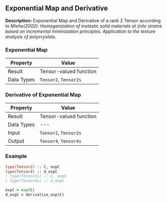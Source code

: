 ## Exponential Map and Derivative

**Description:** Exponential Map and Derivative of a rank 2 Tensor according to *Miehe(2002): Homogenization of inelastic solid materials at (nite strains based on incremental minimization principles. Application to the texture analysis of polycrystals*.

### Exponential Map

| Property   | Value                  |
| ---        | ---                    |
| Result     | Tensor-valued function |
| Data Types | `Tensor2`, `Tensor2s`  |

### Derivative of Exponential Map

| Property   | Value                  |
| ---        | ---                    |
| Result     | Tensor-valued function |
| Data Types | ---                    |
| Input      | `Tensor2`, `Tensor2s`  |
| Output     | `Tensor4`, `Tensor4s`  |

### Example

```fortran
type(Tensor2) :: C, expC
type(Tensor4) :: d_expC
! type(Tensor2s) :: C, expC
! type(Tensor4s) :: d_expC

expC = exp(C)
d_expC = derivative_exp(C)
```
